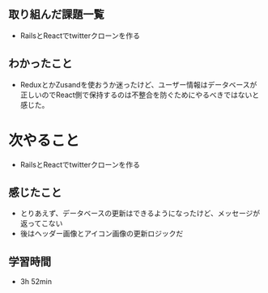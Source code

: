 ## 取り組んだ課題一覧
- RailsとReactでtwitterクローンを作る
## わかったこと
- ReduxとかZusandを使おうか迷ったけど、ユーザー情報はデータベースが正しいのでReact側で保持するのは不整合を防ぐためにやるべきではないと感じた。
# 次やること
- RailsとReactでtwitterクローンを作る
## 感じたこと
- とりあえず、データベースの更新はできるようになったけど、メッセージが返ってこない
- 後はヘッダー画像とアイコン画像の更新ロジックだ
## 学習時間
- 3h 52min